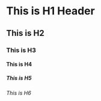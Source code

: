 # This is H1 Header
## This is H2
### This is H3
#### This is H4
##### This is H5
###### This is H6
